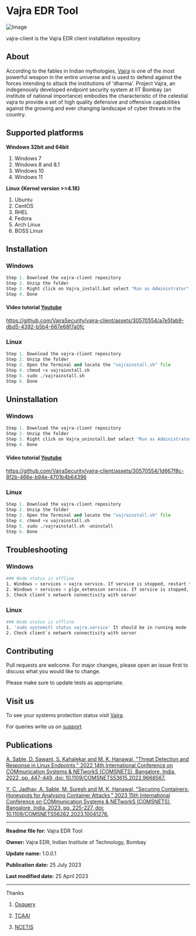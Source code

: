 # Vajra EDR Tool
![Image](https://getvajra.com/static/media/vajralogo.b2efeacf3b8d1ac36fd5a25bc9ea1e21.svg)

vajra-client is the Vajra EDR client installation repository

## About

According to the fables in Indian mythologies, [Vajra](https://en.wikipedia.org/wiki/Vajra/) is one of the most powerful weapon in the entire universe and is used to defend against the forces intending to attack the institutions of 'dharma'. Project Vajra, an indegenously developed endpoint security system at IIT Bombay (an institute of national importance) embodies the characteristic of the celestial vajra to provide a set of high quality defensive and offensive capabilities against the growing and ever changing landscape of cyber threats in the country.

## Supported platforms
**Windows 32bit and 64bit**
1. Windows 7
2. Windows 8 and 8.1
3. Windows 10
4. Windows 11

**Linux {Kernel version >=4.18}**
1. Ubuntu
2. CentOS
3. RHEL
4. Fedora
5. Arch Linux
6. BOSS Linux


## Installation

### Windows
```python
Step 1. Download the vajra-client repository
Step 2. Unzip the folder
Step 3. Right click on Vajra_install.bat select "Run as Administrator"
Step 4. Done
```
#### Video tutorial [Youtube](https://youtu.be/Y5Ivx9VoSTk)
https://github.com/VajraSecurity/vajra-client/assets/30570554/a7e5fab9-dbd5-4392-b5b4-667e68f7a0fc


### Linux
```python
Step 1. Download the vajra-client repository
Step 2. Unzip the folder
Step 3. Open the Terminal and locate the "vajrainstall.sh" file
Step 4. chmod +x vajrainstall.sh
Step 5. sudo ./vajrainstall.sh
Step 6. Done
```

## Uninstallation

### Windows
```python
Step 1. Download the vajra-client repository
Step 2. Unzip the folder
Step 3. Right click on Vajra_uninstall.bat select "Run as Administrator"
Step 4. Done
```
#### Video tutorial [Youtube](https://youtu.be/DxR4lkSIXM4)
https://github.com/VajraSecurity/vajra-client/assets/30570554/1d667f8c-8f2b-466e-b94e-4701b4b64396


### Linux
```python
Step 1. Download the vajra-client repository
Step 2. Unzip the folder
Step 3. Open the Terminal and locate the "vajrainstall.sh" file
Step 4. chmod +x vajrainstall.sh
Step 5. sudo ./vajrainstall.sh -uninstall
Step 6. Done
```

## Troubleshooting

### Windows
```bash
### Node status is offline
1. Windows > services > vajra service. If service is stopped, restart the service
2. Windows > services > plgx_extension service. If service is stopped, restart the service
3. Check client`s network connectivity with server
```

### Linux
```bash
### Node status is offline
1. 'sudo systemctl status vajra.service' It should be in running mode
2. Check client`s network connectivity with server
```
## Contributing

Pull requests are welcome. For major changes, please open an issue first
to discuss what you would like to change.

Please make sure to update tests as appropriate.

## Visit us

To see your systems protection status visit [Vajra](https://getvajra.com/).

For queries write us on [support](mailto:sablearjun@iitb.ac.in)

## Publications

[A. Sable, D. Sawant, S. Kahalekar and M. K. Hanawal, "Threat Detection and Response in Linux Endpoints," 2022 14th International Conference on COMmunication Systems & NETworkS (COMSNETS), Bangalore, India, 2022, pp. 447-449, doi: 10.1109/COMSNETS53615.2022.9668567.](https://ieeexplore.ieee.org/document/9668567)

[Y. C. Jadhav, A. Sable, M. Suresh and M. K. Hanawal, "Securing Containers: Honeypots for Analysing Container Attacks," 2023 15th International Conference on COMmunication Systems & NETworkS (COMSNETS), Bangalore, India, 2023, pp. 225-227, doi: 10.1109/COMSNETS56262.2023.10041276.](https://ieeexplore.ieee.org/abstract/document/10041276)

---
**Readme file for:** Vajra EDR Tool

**Owner:** Vajra EDR, Indian Institute of Technology, Bombay

**Update name:** 1.0.0.1

**Publication date:** 25 July 2023

**Last modified date:** 25 April 2023

----
Thanks

1. [Osquery](https://osquery.io)

2. [TCAAI](https://www.tcaai.iitb.ac.in)

3. [NCETIS](http://www.ee.iitb.ac.in/~ncetis/)
